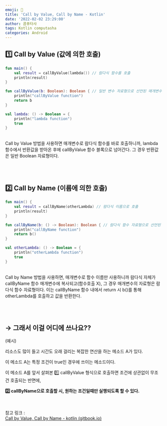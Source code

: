 ```yaml
---
emoji: 💬
title: 'Call by Value, Call by Name - Kotlin'
date: '2022-02-02 23:29:00'
author: 콤퓨타샤
tags: Kotlin computasha 
categories: Android
---
```



## 1️⃣ Call by Value (값에 의한 호출)
```kotlin
fun main() {
    val result = callByValue(lambda()) // 람다식 함수를 호출
    println(result)
}

fun callByValue(b: Boolean): Boolean { // 일반 변수 자료형으로 선언된 매개변수
    println("callByValue function")
    return b
}

val lambda: () -> Boolean = {  
    println("lambda function")
    true 		    
}

```
<br>
Call by Value 방법을 사용하면 매개변수로 람다식 함수를 바로 호출하니까, lambda 함수에서 반환값을 받아온 후에 callByValue 함수 블록으로 넘어간다. 그 경우 반환값은 일반 Boolean 자료형이다.  
    
<br><br>

## 2️⃣ Call by Name (이름에 의한 호출)
```kotlin
fun main() {
    val result = callByName(otherLambda) // 람다식 이름으로 호출
    println(result)
}

fun callByName(b: () -> Boolean): Boolean { // 람다식 함수 자료형으로 선언된 매개변수
    println("callByName function")
    return b()
}

val otherLambda: () -> Boolean = {
    println("otherLambda function")
    true
}

```
<br>
Call by Name 방법을 사용하면, 매개변수로 함수 이름만 사용하니까 람다식 자체가 callByName 함수 매개변수에 복사되고(함수호출 X), 그 경우 매개변수의 자료형은 람다식 함수 자료형이다. 이는 callByName 함수 내에서 return 시 b()를 통해 otherLambda를 호출하고 값을 반환한다.  
    
<br><br>

## → 그래서 이걸 어디에 쓰나요??

(예시)

리소스도 많이 들고 시간도 오래 걸리는 복잡한 연산을 하는 메소드 A가 있다.

이 메소드 A는 특정 조건이 true인 경우에 쓰이는 메소드이다.

이 메소드 A를 앞서 살펴본 1️⃣ callByValue 형식으로 호출하면 조건에 상관없이 무조건 호출되는 반면에,

**2️⃣ callByName으로 호출할 시, 원하는 조건일때만 실행되도록 할 수 있다.**    

<br>

참고 링크 :  
[Call by Value, Call by Name - kotlin (gitbook.io)](https://gold.gitbook.io/kotlin/call-by-value-call-by-name)

<br><br>

```toc

```
